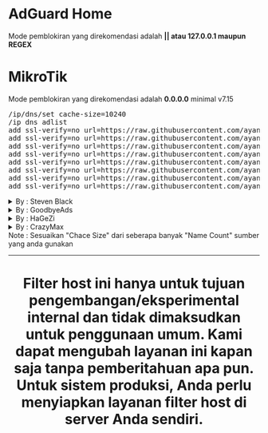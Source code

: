# AdGuard Home
  Mode pemblokiran yang direkomendasi adalah <b>|| atau 127.0.0.1 maupun REGEX</b>

# MikroTik
  Mode pemblokiran yang direkomendasi adalah <b>0.0.0.0</b> minimal v7.15

<pre>
/ip/dns/set cache-size=10240
/ip dns adlist
add ssl-verify=no url=https://raw.githubusercontent.com/ayanagroup-official/hosts/main/mikrotik/ads
add ssl-verify=no url=https://raw.githubusercontent.com/ayanagroup-official/hosts/main/mikrotik/analytics
add ssl-verify=no url=https://raw.githubusercontent.com/ayanagroup-official/hosts/main/mikrotik/general
add ssl-verify=no url=https://raw.githubusercontent.com/ayanagroup-official/hosts/main/mikrotik/log
add ssl-verify=no url=https://raw.githubusercontent.com/ayanagroup-official/hosts/main/mikrotik/malware
add ssl-verify=no url=https://raw.githubusercontent.com/ayanagroup-official/hosts/main/mikrotik/porn
add ssl-verify=no url=https://raw.githubusercontent.com/ayanagroup-official/hosts/main/mikrotik/smartphone
add ssl-verify=no url=https://raw.githubusercontent.com/ayanagroup-official/hosts/main/mikrotik/tracker</pre>

<details>
<summary>By : Steven Black</summary>
<pre>
/ip dns adlist
add ssl-verify=no url=https://raw.githubusercontent.com/StevenBlack/hosts/master/data/Badd-Boyz-Hosts/hosts
add ssl-verify=no url=https://raw.githubusercontent.com/StevenBlack/hosts/master/data/KADhosts/hosts
add ssl-verify=no url=https://raw.githubusercontent.com/StevenBlack/hosts/master/data/StevenBlack/hosts
add ssl-verify=no url=https://raw.githubusercontent.com/StevenBlack/hosts/master/data/hostsVN/hosts
add ssl-verify=no url=https://raw.githubusercontent.com/StevenBlack/hosts/master/data/mvps.org/hosts
add ssl-verify=no url=https://raw.githubusercontent.com/StevenBlack/hosts/master/data/someonewhocares.org/hosts
add ssl-verify=no url=https://raw.githubusercontent.com/StevenBlack/hosts/master/data/tiuxo/hosts
add ssl-verify=no url=https://raw.githubusercontent.com/StevenBlack/hosts/master/data/yoyo.org/hosts</pre>
</details>

<details>
<summary>By : GoodbyeAds</summary>
<pre>
/ip dns adlist
add ssl-verify=no url=https://raw.githubusercontent.com/jerryn70/GoodbyeAds/master/Hosts/GoodbyeAds.txt</pre>
</details>
<details>
<summary>By : HaGeZi</summary>
<pre>
/ip dns adlist
add ssl-verify=no url=https://raw.githubusercontent.com/hagezi/dns-blocklists/main/hosts/light.txt</pre>
</details>
<details>
<summary>By : CrazyMax</summary>
<pre>
/ip dns adlist
add ssl-verify=no url=https://raw.githubusercontent.com/crazy-max/WindowsSpyBlocker/master/data/hosts/spy.txt</pre>
</details>
Note : Sesuaikan "Chace Size" dari seberapa banyak "Name Count" sumber yang anda gunakan

<hr>
<center><h1>Filter host ini hanya untuk tujuan pengembangan/eksperimental internal dan tidak dimaksudkan untuk penggunaan umum. Kami dapat mengubah layanan ini kapan saja tanpa pemberitahuan apa pun. Untuk sistem produksi, Anda perlu menyiapkan layanan filter host di server Anda sendiri.</h1></center>
